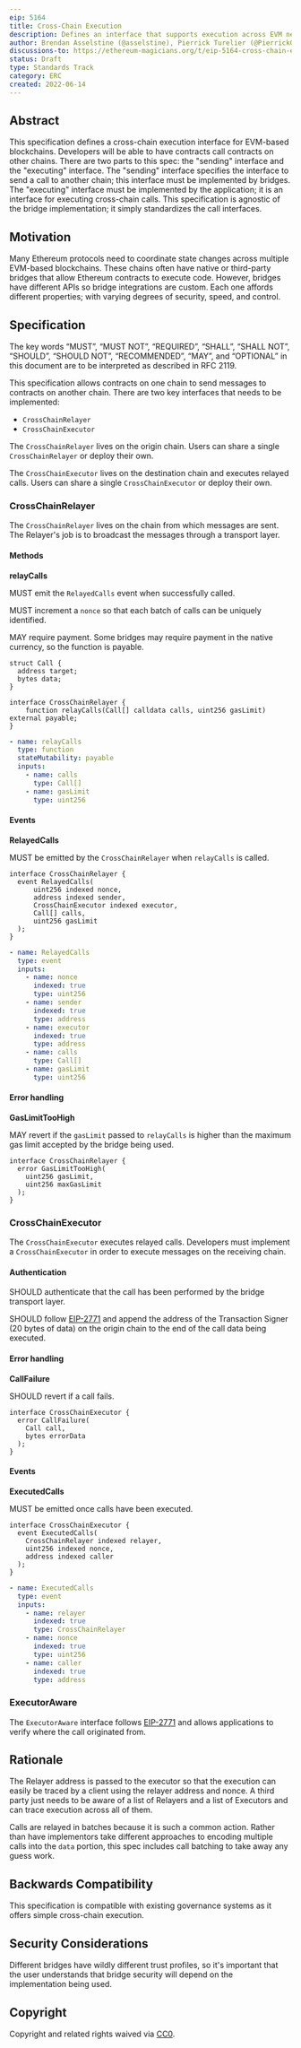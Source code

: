 ```yaml
---
eip: 5164
title: Cross-Chain Execution
description: Defines an interface that supports execution across EVM networks.
author: Brendan Asselstine (@asselstine), Pierrick Turelier (@PierrickGT), Anna Carroll (@anna-carroll), Hadrien Croubois (@Amxx), Nam Chu Hoai (@nambrot), Georgios (@geogons), Theo Gonella (@mintcloud), Rafael Solari (@rsolari), Auryn Macmillan (@auryn-macmillan), Nathan Ginnever (@nginnever)
discussions-to: https://ethereum-magicians.org/t/eip-5164-cross-chain-execution/9658
status: Draft
type: Standards Track
category: ERC
created: 2022-06-14
---
```


## Abstract

This specification defines a cross-chain execution interface for EVM-based blockchains. Developers will be able to have contracts call contracts on other chains. There are two parts to this spec: the "sending" interface and the "executing" interface. The "sending" interface specifies the interface to send a call to another chain; this interface must be implemented by bridges. The "executing" interface must be implemented by the application; it is an interface for executing cross-chain calls. This specification is agnostic of the bridge implementation; it simply standardizes the call interfaces.

## Motivation

Many Ethereum protocols need to coordinate state changes across multiple EVM-based blockchains. These chains often have native or third-party bridges that allow Ethereum contracts to execute code. However, bridges have different APIs so bridge integrations are custom. Each one affords different properties; with varying degrees of security, speed, and control.

## Specification

The key words “MUST”, “MUST NOT”, “REQUIRED”, “SHALL”, “SHALL NOT”, “SHOULD”, “SHOULD NOT”, “RECOMMENDED”, “MAY”, and “OPTIONAL” in this document are to be interpreted as described in RFC 2119.

This specification allows contracts on one chain to send messages to contracts on another chain. There are two key interfaces that needs to be implemented:

- `CrossChainRelayer`
- `CrossChainExecutor`

The `CrossChainRelayer` lives on the origin chain. Users can share a single `CrossChainRelayer` or deploy their own.

The `CrossChainExecutor` lives on the destination chain and executes relayed calls. Users can share a single `CrossChainExecutor` or deploy their own.

### CrossChainRelayer

The `CrossChainRelayer` lives on the chain from which messages are sent. The Relayer's job is to broadcast the messages through a transport layer.

#### Methods

**relayCalls**

MUST emit the `RelayedCalls` event when successfully called.

MUST increment a `nonce` so that each batch of calls can be uniquely identified.

MAY require payment. Some bridges may require payment in the native currency, so the function is payable.

```solidity
struct Call {
  address target;
  bytes data;
}

interface CrossChainRelayer {
    function relayCalls(Call[] calldata calls, uint256 gasLimit) external payable;
}
```

```yaml
- name: relayCalls
  type: function
  stateMutability: payable
  inputs:
    - name: calls
      type: Call[]
    - name: gasLimit
      type: uint256
```

#### Events

**RelayedCalls**

MUST be emitted by the `CrossChainRelayer` when `relayCalls` is called.

```solidity
interface CrossChainRelayer {
  event RelayedCalls(
      uint256 indexed nonce,
      address indexed sender,
      CrossChainExecutor indexed executor,
      Call[] calls,
      uint256 gasLimit
  );
}
```

```yaml
- name: RelayedCalls
  type: event
  inputs:
    - name: nonce
      indexed: true
      type: uint256
    - name: sender
      indexed: true
      type: address
    - name: executor
      indexed: true
      type: address
    - name: calls
      type: Call[]
    - name: gasLimit
      type: uint256
```

#### Error handling

**GasLimitTooHigh**

MAY revert if the `gasLimit` passed to `relayCalls` is higher than the maximum gas limit accepted by the bridge being used.

```solidity
interface CrossChainRelayer {
  error GasLimitTooHigh(
    uint256 gasLimit,
    uint256 maxGasLimit
  );
}
```

### CrossChainExecutor

The `CrossChainExecutor` executes relayed calls. Developers must implement a `CrossChainExecutor` in order to execute messages on the receiving chain.

#### Authentication

SHOULD authenticate that the call has been performed by the bridge transport layer.

SHOULD follow [EIP-2771](./eip-2771.md) and append the address of the Transaction Signer (20 bytes of data) on the origin chain to the end of the call data being executed.

#### Error handling

**CallFailure**

SHOULD revert if a call fails.

```solidity
interface CrossChainExecutor {
  error CallFailure(
    Call call,
    bytes errorData
  );
}
```

#### Events

**ExecutedCalls**

MUST be emitted once calls have been executed.

```solidity
interface CrossChainExecutor {
  event ExecutedCalls(
    CrossChainRelayer indexed relayer,
    uint256 indexed nonce,
    address indexed caller
  );
}
```

```yaml
- name: ExecutedCalls
  type: event
  inputs:
    - name: relayer
      indexed: true
      type: CrossChainRelayer
    - name: nonce
      indexed: true
      type: uint256
    - name: caller
      indexed: true
      type: address
```

### ExecutorAware

The `ExecutorAware` interface follows [EIP-2771](./eip-2771.md) and allows applications to verify where the call originated from.

## Rationale

The Relayer address is passed to the executor so that the execution can easily be traced by a client using the relayer address and nonce. A third party just needs to be aware of a list of Relayers and a list of Executors and can trace execution across all of them.

Calls are relayed in batches because it is such a common action. Rather than have implementors take different approaches to encoding multiple calls into the `data` portion, this spec includes call batching to take away any guess work.

## Backwards Compatibility

This specification is compatible with existing governance systems as it offers simple cross-chain execution.

## Security Considerations

Different bridges have wildly different trust profiles, so it's important that the user understands that bridge security will depend on the implementation being used.

## Copyright

Copyright and related rights waived via [CC0](../LICENSE.md).
